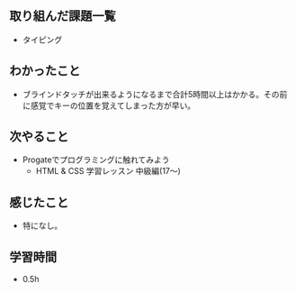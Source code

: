 ## 取り組んだ課題一覧
- タイピング

## わかったこと
- ブラインドタッチが出来るようになるまで合計5時間以上はかかる。その前に感覚でキーの位置を覚えてしまった方が早い。

## 次やること
- Progateでプログラミングに触れてみよう
     -  HTML & CSS 学習レッスン 中級編(17〜)

## 感じたこと
- 特になし。

## 学習時間
- 0.5h
